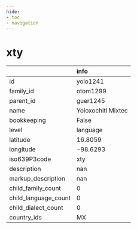 ```yaml
---
hide:
- toc
- navigation
---
```

# xty
|                      | info               |
|:---------------------|:-------------------|
| id                   | yolo1241           |
| family_id            | otom1299           |
| parent_id            | guer1245           |
| name                 | Yoloxochitl Mixtec |
| bookkeeping          | False              |
| level                | language           |
| latitude             | 16.8059            |
| longitude            | -98.6293           |
| iso639P3code         | xty                |
| description          | nan                |
| markup_description   | nan                |
| child_family_count   | 0                  |
| child_language_count | 0                  |
| child_dialect_count  | 0                  |
| country_ids          | MX                 |